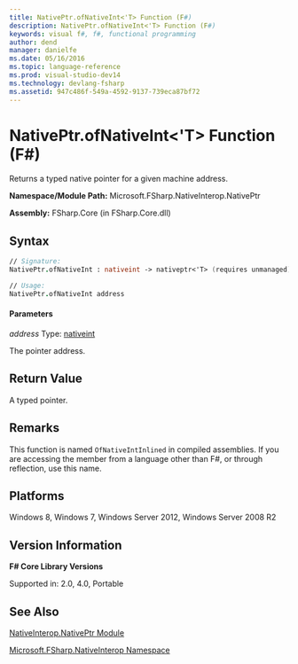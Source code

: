 ```yaml
---
title: NativePtr.ofNativeInt<'T> Function (F#)
description: NativePtr.ofNativeInt<'T> Function (F#)
keywords: visual f#, f#, functional programming
author: dend
manager: danielfe
ms.date: 05/16/2016
ms.topic: language-reference
ms.prod: visual-studio-dev14
ms.technology: devlang-fsharp
ms.assetid: 947c486f-549a-4592-9137-739eca87bf72
---
```


# NativePtr.ofNativeInt<'T> Function (F#)

Returns a typed native pointer for a given machine address.

**Namespace/Module Path:** Microsoft.FSharp.NativeInterop.NativePtr

**Assembly:** FSharp.Core (in FSharp.Core.dll)


## Syntax

```fsharp
// Signature:
NativePtr.ofNativeInt : nativeint -> nativeptr<'T> (requires unmanaged)

// Usage:
NativePtr.ofNativeInt address
```

#### Parameters
*address*
Type: [nativeint](https://msdn.microsoft.com/library/f8478c3e-fff5-4f10-82cf-4bedfe305f7b)


The pointer address.

## Return Value

A typed pointer.

## Remarks
This function is named `OfNativeIntInlined` in compiled assemblies. If you are accessing the member from a language other than F#, or through reflection, use this name.

## Platforms
Windows 8, Windows 7, Windows Server 2012, Windows Server 2008 R2

## Version Information
**F# Core Library Versions**

Supported in: 2.0, 4.0, Portable

## See Also
[NativeInterop.NativePtr Module](NativeInterop.NativePtr-Module-%5BFSharp%5D.md)

[Microsoft.FSharp.NativeInterop Namespace](Microsoft.FSharp.NativeInterop-Namespace-%5BFSharp%5D.md)
